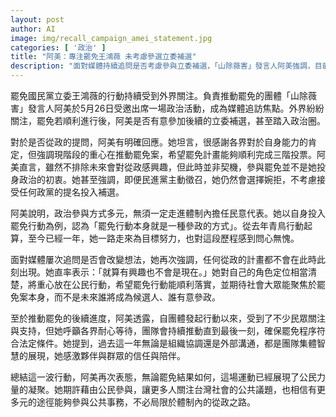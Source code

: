```yaml
---
layout: post
author: AI
image: img/recall_campaign_amei_statement.jpg
categories: [ '政治' ]
title: "阿美：專注罷免王鴻薇 未考慮參選立委補選"
description: "面對媒體持續追問是否考慮參與立委補選，「山除薇害」發言人阿美強調，目前專注推動罷免國民黨立委王鴻薇的行動，不考慮接受任何政黨徵召，也無意在此時從政。阿美表示，公民行動本身就是一種參政方式，期望社會聚焦於罷免案內容，無論結果如何，行動已展現公民力量，鼓勵多元參與公共事務。"
---
```

罷免國民黨立委王鴻薇的行動持續受到外界關注。負責推動罷免的團體「山除薇害」發言人阿美於5月26日受邀出席一場政治活動，成為媒體追訪焦點。外界紛紛關注，罷免若順利進行後，阿美是否有意參加後續的立委補選，甚至踏入政治圈。

對於是否從政的提問，阿美有明確回應。她坦言，很感謝各界對於自身能力的肯定，但強調現階段的重心在推動罷免案，希望罷免計畫能夠順利完成三階投票。阿美直言，雖然不排除未來會對從政感興趣，但此時並非契機，參與罷免並不是她投身政治的初衷。她甚至強調，即便民進黨主動徵召，她仍然會選擇婉拒，不考慮接受任何政黨的提名投入補選。

阿美說明，政治參與方式多元，無須一定走進體制內擔任民意代表。她以自身投入罷免行動為例，認為「罷免行動本身就是一種參政的方式」。從去年青鳥行動起算，至今已經一年，她一路走來為目標努力，也對這段歷程感到問心無愧。

面對媒體屢次追問是否會改變想法，她再次強調，任何從政的計畫都不會在此時此刻出現。她直率表示：「就算有興趣也不會是現在。」她對自己的角色定位相當清楚，將重心放在公民行動，希望罷免行動能順利落實，並期待社會大眾能聚焦於罷免案本身，而不是未來誰將成為候選人、誰有意參政。

至於推動罷免的後續進度，阿美透露，自團體發起行動以來，受到了不少民眾關注與支持，但她呼籲各界耐心等待，團隊會持續推動直到最後一刻，確保罷免程序符合法定條件。她提到，過去這一年無論是組織協調還是外部溝通，都是團隊集體智慧的展現，她感激夥伴與群眾的信任與陪伴。

總結這一波行動，阿美再次表態，無論罷免結果如何，這場運動已經展現了公民力量的凝聚。她期許藉由公民參與，讓更多人關注台灣社會的公共議題，也相信有更多元的途徑能夠參與公共事務，不必局限於體制內的從政之路。